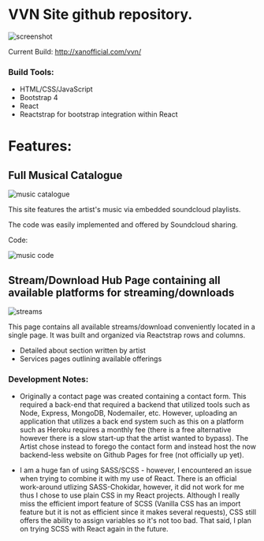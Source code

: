# VVN Site github repository.

![screenshot](https://user-images.githubusercontent.com/37781362/45939434-74733e80-bf87-11e8-9d92-5f4ffa399296.PNG)

Current Build: http://xanofficial.com/vvn/

### Build Tools:

- HTML/CSS/JavaScript
- Bootstrap 4
- React
- Reactstrap for bootstrap integration within React

# Features:

## Full Musical Catalogue

![music catalogue](https://user-images.githubusercontent.com/37781362/46181569-869cf780-c27b-11e8-904d-f7c4dee2a5a4.PNG)

This site features the artist's music via embedded soundcloud playlists.

The code was easily implemented and offered by Soundcloud sharing.

Code:

![music code](https://user-images.githubusercontent.com/37781362/46181715-45591780-c27c-11e8-90cb-1945138153b6.PNG)

## Stream/Download Hub Page containing all available platforms for streaming/downloads

![streams](https://user-images.githubusercontent.com/37781362/46181632-d5e32800-c27b-11e8-9df0-ef4697d702e7.PNG)

This page contains all available streams/download conveniently located in a single page. It was built and organized via Reactstrap rows and columns.

- Detailed about section written by artist
- Services pages outlining available offerings

### Development Notes:

- Originally a contact page was created containing a contact form. This required a back-end that required a backend that utilized tools
  such as Node, Express, MongoDB, Nodemailer, etc. However, uploading an application that utilizes a back end system such as this on a
  platform such as Heroku requires a monthly fee (there is a free alternative however there is a slow start-up that the artist wanted to bypass). The Artist chose instead to forego the contact form and instead host the now backend-less
  website on Github Pages for free (not officially up yet).

- I am a huge fan of using SASS/SCSS - however, I encountered an issue when trying to combine it with my use of React. There is an official work-around utlizing SASS-Chokidar, however, it did not work for me thus I chose to use plain CSS in my React projects. Although I really miss the efficient import feature of SCSS (Vanilla CSS has an import feature but it is not as efficient since it makes several requests), CSS still offers the ability to assign variables so it's not too bad. That said, I plan on trying SCSS with React again in the future.
